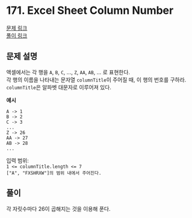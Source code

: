 # 171. Excel Sheet Column Number
[문제 링크](https://leetcode.com/problems/excel-sheet-column-number/ )  
[풀이 링크](ExcelSheetColumnNumber.java )  

## 문제 설명
액셀에서는 각 행을 `A`, `B`, `C`, ..., `Z`, `AA`, `AB`, ... 로 표현한다.  
각 행의 이름을 나타내는 문자열 `columnTitle`이 주어질 때, 이 행의 번호를 구하라.  
`columnTitle`은 알파벳 대문자로 이루어져 있다.  

**예시**
```
A -> 1  
B -> 2  
C -> 3  
...  
Z -> 26  
AA -> 27  
AB -> 28  
...
```

입력 범위:  
`1 <= columnTitle.length <= 7`  
`["A", "FXSHRXW"]의 범위 내에서 주어진다.`  

## 풀이
각 자릿수마다 26이 곱해지는 것을 이용해 푼다.  
